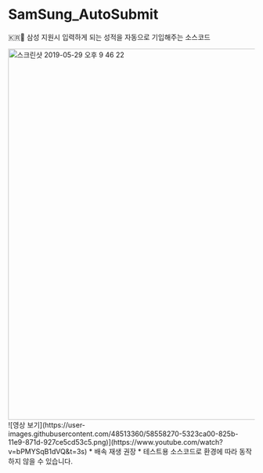 # SamSung_AutoSubmit
🇰🇷💼 삼성 지원시 입력하게 되는 성적을 자동으로 기입해주는 소스코드

<img width="757" alt="스크린샷 2019-05-29 오후 9 46 22" src="https://user-images.githubusercontent.com/48513360/58558270-5323ca00-825b-11e9-871d-927ce5cd53c5.png">
![영상 보기](https://user-images.githubusercontent.com/48513360/58558270-5323ca00-825b-11e9-871d-927ce5cd53c5.png)](https://www.youtube.com/watch?v=bPMYSqB1dVQ&t=3s)
* 배속 재생 권장
* 테스트용 소스코드로 환경에 따라 동작하지 않을 수 있습니다.

